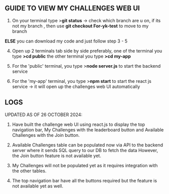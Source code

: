 GUIDE TO VIEW MY CHALLENGES WEB UI
-
1) On your terminal type >**git status** -> check which branch are u on, if its not my branch , then use **git checkout For-yk-test** to move to my branch

**ELSE** you can download my code and just follow step 3 - 5

4) Open up 2 terminals tab side by side preferably, 
one of the terminal you type **>cd public** 
the other terminal you type **>cd my-app**

5) For the 'public' terminal, you type >**node server.js** to start the backend service
6) For the 'my-app' terminal, you type >**npm start** to start the react js service -> it will open up the challenges web UI automatically


LOGS 
-
UPDATED AS OF 26 OCTOBER 2024:
1) Have built the challenge web UI using react.js to display the top navigation bar, 
My Challenges with the leaderboard button and Available Challenges with the Join button.

2) Available Challenges table can be populated now via API to the backend server where it sends SQL query to our DB to fetch the data
   However, the Join button feature is not available yet.

3) My Challenges will not be populated yet as it requires integration with the other tables.

4) The top navigation bar have all the buttons required but the feature is not available yet as well.
